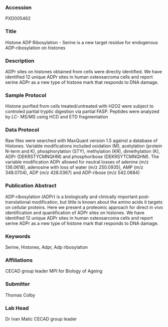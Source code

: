 ### Accession
PXD005462

### Title
Histone ADP Ribosylation -  Serine is a new target residue for endogenous ADP-ribosylation on histones

### Description
ADPr sites on histones obtained from cells were directly identified. We have identified 12 unique ADPr sites in human osteosarcoma cells and report serine ADPr as a new type of histone mark that responds to DNA damage.

### Sample Protocol
Histone purified from cells treated/untreated with H2O2 were subject to controled partial tryptic digestion via partial FASP. Peptides were analyzed by LC- MS/MS using HCD and ETD fragmentation

### Data Protocol
Raw files were searched with MaxQuant version 1.5 against a database of Histones. Variable modifications included oxidation (M), acetylation (protein N-term and K), phosphorylation (STY), methylation (KR), dimethylation (K), ADPr (DEKRSTYCMNQHM) and phosphoribose (DEKRSYTCMNQHM). The variable modification ADPr allowed for neutral losses of adenine (m/z 136.0618), adenosine with loss of water (m/z 250.0935), AMP (m/z 348.0704), ADP (m/z 428.0367) and ADP-ribose (m/z 542.0684)

### Publication Abstract
ADP-ribosylation (ADPr) is a biologically and clinically important post-translational modification, but little is known about the amino acids it targets on cellular proteins. Here we present a proteomic approach for direct in vivo identification and quantification of ADPr sites on histones. We have identified 12 unique ADPr sites in human osteosarcoma cells and report serine ADPr as a new type of histone mark that responds to DNA damage.

### Keywords
Serine, Histones, Adpr, Adp ribosylation

### Affiliations
CECAD group leader
MPI for Biology of Ageing

### Submitter
Thomas Colby

### Lab Head
Dr Ivan Matic
CECAD group leader


